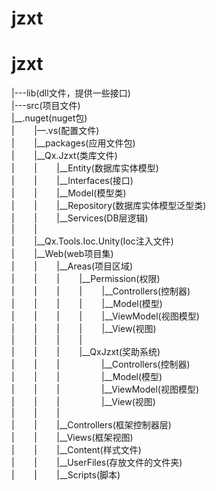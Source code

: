 # jzxt
# jzxt  
|---lib(dll文件，提供一些接口)  
|---src(项目文件)  
|__.nuget(nuget包)  
|&nbsp;&nbsp;&nbsp;&nbsp;&nbsp;&nbsp;&nbsp;&nbsp;|—.vs(配置文件)  
|&nbsp;&nbsp;&nbsp;&nbsp;&nbsp;&nbsp;&nbsp;&nbsp;|__packages(应用文件包)  
|&nbsp;&nbsp;&nbsp;&nbsp;&nbsp;&nbsp;&nbsp;&nbsp;|__Qx.Jzxt(类库文件)  
|&nbsp;&nbsp;&nbsp;&nbsp;&nbsp;&nbsp;&nbsp;&nbsp;|&nbsp;&nbsp;&nbsp;&nbsp;&nbsp;&nbsp;&nbsp;&nbsp;|__Entity(数据库实体模型)  
|&nbsp;&nbsp;&nbsp;&nbsp;&nbsp;&nbsp;&nbsp;&nbsp;|&nbsp;&nbsp;&nbsp;&nbsp;&nbsp;&nbsp;&nbsp;&nbsp;|__Interfaces(接口)  
|&nbsp;&nbsp;&nbsp;&nbsp;&nbsp;&nbsp;&nbsp;&nbsp;|&nbsp;&nbsp;&nbsp;&nbsp;&nbsp;&nbsp;&nbsp;&nbsp;|__Model(模型类)   
|&nbsp;&nbsp;&nbsp;&nbsp;&nbsp;&nbsp;&nbsp;&nbsp;|&nbsp;&nbsp;&nbsp;&nbsp;&nbsp;&nbsp;&nbsp;&nbsp;|__Repository(数据库实体模型泛型类)  
|&nbsp;&nbsp;&nbsp;&nbsp;&nbsp;&nbsp;&nbsp;&nbsp;|&nbsp;&nbsp;&nbsp;&nbsp;&nbsp;&nbsp;&nbsp;&nbsp;|__Services(DB层逻辑)  
|&nbsp;&nbsp;&nbsp;&nbsp;&nbsp;&nbsp;&nbsp;&nbsp;|   
|&nbsp;&nbsp;&nbsp;&nbsp;&nbsp;&nbsp;&nbsp;&nbsp;|__Qx.Tools.Ioc.Unity(Ioc注入文件)  
|&nbsp;&nbsp;&nbsp;&nbsp;&nbsp;&nbsp;&nbsp;&nbsp;|__Web(web项目集)  
|&nbsp;&nbsp;&nbsp;&nbsp;&nbsp;&nbsp;&nbsp;&nbsp;|&nbsp;&nbsp;&nbsp;&nbsp;&nbsp;&nbsp;&nbsp;&nbsp;|__Areas(项目区域)  
|&nbsp;&nbsp;&nbsp;&nbsp;&nbsp;&nbsp;&nbsp;&nbsp;|&nbsp;&nbsp;&nbsp;&nbsp;&nbsp;&nbsp;&nbsp;&nbsp;|&nbsp;&nbsp;&nbsp;&nbsp;&nbsp;&nbsp;&nbsp;&nbsp;|__Permission(权限)  
|&nbsp;&nbsp;&nbsp;&nbsp;&nbsp;&nbsp;&nbsp;&nbsp;|&nbsp;&nbsp;&nbsp;&nbsp;&nbsp;&nbsp;&nbsp;&nbsp;|&nbsp;&nbsp;&nbsp;&nbsp;&nbsp;&nbsp;&nbsp;&nbsp;|&nbsp;&nbsp;&nbsp;&nbsp;&nbsp;&nbsp;&nbsp;&nbsp;|__Controllers(控制器)  
|&nbsp;&nbsp;&nbsp;&nbsp;&nbsp;&nbsp;&nbsp;&nbsp;|&nbsp;&nbsp;&nbsp;&nbsp;&nbsp;&nbsp;&nbsp;&nbsp;|&nbsp;&nbsp;&nbsp;&nbsp;&nbsp;&nbsp;&nbsp;&nbsp;|&nbsp;&nbsp;&nbsp;&nbsp;&nbsp;&nbsp;&nbsp;&nbsp;|__Model(模型)  
|&nbsp;&nbsp;&nbsp;&nbsp;&nbsp;&nbsp;&nbsp;&nbsp;|&nbsp;&nbsp;&nbsp;&nbsp;&nbsp;&nbsp;&nbsp;&nbsp;|&nbsp;&nbsp;&nbsp;&nbsp;&nbsp;&nbsp;&nbsp;&nbsp;|&nbsp;&nbsp;&nbsp;&nbsp;&nbsp;&nbsp;&nbsp;&nbsp;|__ViewModel(视图模型)  
|&nbsp;&nbsp;&nbsp;&nbsp;&nbsp;&nbsp;&nbsp;&nbsp;|&nbsp;&nbsp;&nbsp;&nbsp;&nbsp;&nbsp;&nbsp;&nbsp;|&nbsp;&nbsp;&nbsp;&nbsp;&nbsp;&nbsp;&nbsp;&nbsp;|&nbsp;&nbsp;&nbsp;&nbsp;&nbsp;&nbsp;&nbsp;&nbsp;|__View(视图)  
|&nbsp;&nbsp;&nbsp;&nbsp;&nbsp;&nbsp;&nbsp;&nbsp;|&nbsp;&nbsp;&nbsp;&nbsp;&nbsp;&nbsp;&nbsp;&nbsp;|&nbsp;&nbsp;&nbsp;&nbsp;&nbsp;&nbsp;&nbsp;&nbsp;|  
|&nbsp;&nbsp;&nbsp;&nbsp;&nbsp;&nbsp;&nbsp;&nbsp;|&nbsp;&nbsp;&nbsp;&nbsp;&nbsp;&nbsp;&nbsp;&nbsp;|&nbsp;&nbsp;&nbsp;&nbsp;&nbsp;&nbsp;&nbsp;&nbsp;|__QxJzxt(奖助系统)  
|&nbsp;&nbsp;&nbsp;&nbsp;&nbsp;&nbsp;&nbsp;&nbsp;|&nbsp;&nbsp;&nbsp;&nbsp;&nbsp;&nbsp;&nbsp;&nbsp;|&nbsp;&nbsp;&nbsp;&nbsp;&nbsp;&nbsp;&nbsp;&nbsp;&nbsp;&nbsp;&nbsp;&nbsp;&nbsp;&nbsp;&nbsp;&nbsp;&nbsp;|__Controllers(控制器)  
|&nbsp;&nbsp;&nbsp;&nbsp;&nbsp;&nbsp;&nbsp;&nbsp;|&nbsp;&nbsp;&nbsp;&nbsp;&nbsp;&nbsp;&nbsp;&nbsp;|&nbsp;&nbsp;&nbsp;&nbsp;&nbsp;&nbsp;&nbsp;&nbsp;&nbsp;&nbsp;&nbsp;&nbsp;&nbsp;&nbsp;&nbsp;&nbsp;&nbsp;|__Model(模型)  
|&nbsp;&nbsp;&nbsp;&nbsp;&nbsp;&nbsp;&nbsp;&nbsp;|&nbsp;&nbsp;&nbsp;&nbsp;&nbsp;&nbsp;&nbsp;&nbsp;|&nbsp;&nbsp;&nbsp;&nbsp;&nbsp;&nbsp;&nbsp;&nbsp;&nbsp;&nbsp;&nbsp;&nbsp;&nbsp;&nbsp;&nbsp;&nbsp;&nbsp;|__ViewModel(视图模型)  
|&nbsp;&nbsp;&nbsp;&nbsp;&nbsp;&nbsp;&nbsp;&nbsp;|&nbsp;&nbsp;&nbsp;&nbsp;&nbsp;&nbsp;&nbsp;&nbsp;|&nbsp;&nbsp;&nbsp;&nbsp;&nbsp;&nbsp;&nbsp;&nbsp;&nbsp;&nbsp;&nbsp;&nbsp;&nbsp;&nbsp;&nbsp;&nbsp;&nbsp;|__View(视图)  
|&nbsp;&nbsp;&nbsp;&nbsp;&nbsp;&nbsp;&nbsp;&nbsp;|&nbsp;&nbsp;&nbsp;&nbsp;&nbsp;&nbsp;&nbsp;&nbsp;|  
|&nbsp;&nbsp;&nbsp;&nbsp;&nbsp;&nbsp;&nbsp;&nbsp;|&nbsp;&nbsp;&nbsp;&nbsp;&nbsp;&nbsp;&nbsp;&nbsp;|__Controllers(框架控制器层)  
|&nbsp;&nbsp;&nbsp;&nbsp;&nbsp;&nbsp;&nbsp;&nbsp;|&nbsp;&nbsp;&nbsp;&nbsp;&nbsp;&nbsp;&nbsp;&nbsp;|__Views(框架视图)  
|&nbsp;&nbsp;&nbsp;&nbsp;&nbsp;&nbsp;&nbsp;&nbsp;|&nbsp;&nbsp;&nbsp;&nbsp;&nbsp;&nbsp;&nbsp;&nbsp;|__Content(样式文件)  
|&nbsp;&nbsp;&nbsp;&nbsp;&nbsp;&nbsp;&nbsp;&nbsp;|&nbsp;&nbsp;&nbsp;&nbsp;&nbsp;&nbsp;&nbsp;&nbsp;|__UserFiles(存放文件的文件夹)  
|&nbsp;&nbsp;&nbsp;&nbsp;&nbsp;&nbsp;&nbsp;&nbsp;|&nbsp;&nbsp;&nbsp;&nbsp;&nbsp;&nbsp;&nbsp;&nbsp;|__Scripts(脚本)

